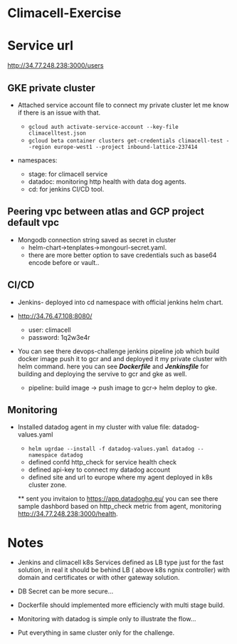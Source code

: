 # Climacell-Exercise

# Service url
  
http://34.77.248.238:3000/users

## GKE private cluster

- Attached service account file to connect my private cluster let me know if there is an issue with that.
  * `gcloud auth activate-service-account --key-file climacelltest.json`
  * `gcloud beta container clusters get-credentials climacell-test --region europe-west1 --project inbound-lattice-237414`

- namespaces:
   * stage: for climacell service
   * datadoc: monitoring http health with data dog agents.
   * cd: for jenkins CI/CD tool.

## Peering vpc between atlas and GCP project default vpc

- Mongodb connection string saved as secret in cluster  
   * helm-chart->tenplates->mongourl-secret.yaml.
   * there are more better option to save credentials such as base64 encode before or vault..  

## CI/CD

- Jenkins- deployed into cd namespace with official jenkins helm chart.

- <http://34.76.47.108:8080/>
  * user: climacell
  * password: 1q2w3e4r
- You can see there devops-challenge jenkins pipeline job which build docker image push it to gcr and and deployed it my private cluster with helm command.
  here you can see ***Dockerfile*** and ***Jenkinsfile*** for building and deploying the servive to gcr and gke as well.

  * pipeline: build image -> push image to gcr-> helm deploy to gke.

## Monitoring

- Installed datadog agent in my cluster with value file: datadog-values.yaml
  * `helm ugrdae --install -f datadog-values.yaml datadog --namespace datadog`
  * defined confd http_check for service health check
  * defined api-key to connect my datadog account
  * defined site and url to europe where my agent deployed in k8s cluster zone.

  ** sent you invitaion to https://app.datadoghq.eu/ you can see there sample dashbord based on http_check metric from agent, monitoring http://34.77.248.238:3000/health.

# Notes

- Jenkins and climacell k8s Services defined as LB type just for the fast solution, in real it should be behind LB ( above k8s ngnix controller) with domain and certificates or with other gateway solution.

- DB Secret can be more secure...

- Dockerfile should implemented more efficiencly with multi stage build.

- Monitoring with datadog is simple only to illustrate the flow...

- Put everything in same cluster only for the challenge.
